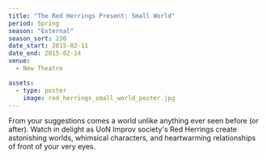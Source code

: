 ```yaml
---
title: "The Red Herrings Present: Small World"
period: Spring
season: "External"
season_sort: 230
date_start: 2015-02-11
date_end: 2015-02-14
venue:
  - New Theatre

assets:
  - type: poster
    image: red_herrings_small_world_poster.jpg
---
```


From your suggestions comes a world unlike anything ever seen before (or after). Watch in delight as UoN Improv society's Red Herrings create astonishing worlds, whimsical characters, and heartwarming relationships of front of your very eyes.
